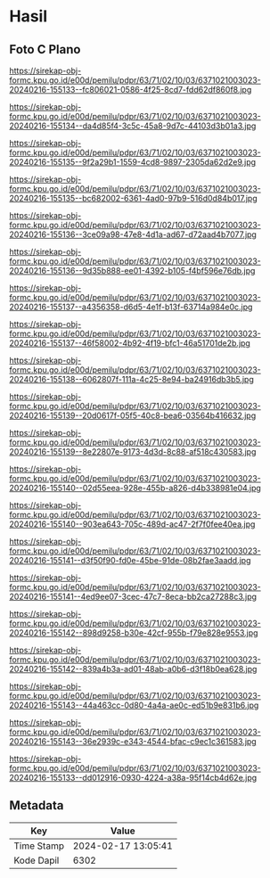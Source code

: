 # Hasil

## Foto C Plano

https://sirekap-obj-formc.kpu.go.id/e00d/pemilu/pdpr/63/71/02/10/03/6371021003023-20240216-155133--fc806021-0586-4f25-8cd7-fdd62df860f8.jpg

https://sirekap-obj-formc.kpu.go.id/e00d/pemilu/pdpr/63/71/02/10/03/6371021003023-20240216-155134--da4d85f4-3c5c-45a8-9d7c-44103d3b01a3.jpg

https://sirekap-obj-formc.kpu.go.id/e00d/pemilu/pdpr/63/71/02/10/03/6371021003023-20240216-155135--9f2a29b1-1559-4cd8-9897-2305da62d2e9.jpg

https://sirekap-obj-formc.kpu.go.id/e00d/pemilu/pdpr/63/71/02/10/03/6371021003023-20240216-155135--bc682002-6361-4ad0-97b9-516d0d84b017.jpg

https://sirekap-obj-formc.kpu.go.id/e00d/pemilu/pdpr/63/71/02/10/03/6371021003023-20240216-155136--3ce09a98-47e8-4d1a-ad67-d72aad4b7077.jpg

https://sirekap-obj-formc.kpu.go.id/e00d/pemilu/pdpr/63/71/02/10/03/6371021003023-20240216-155136--9d35b888-ee01-4392-b105-f4bf596e76db.jpg

https://sirekap-obj-formc.kpu.go.id/e00d/pemilu/pdpr/63/71/02/10/03/6371021003023-20240216-155137--a4356358-d6d5-4e1f-b13f-63714a984e0c.jpg

https://sirekap-obj-formc.kpu.go.id/e00d/pemilu/pdpr/63/71/02/10/03/6371021003023-20240216-155137--46f58002-4b92-4f19-bfc1-46a51701de2b.jpg

https://sirekap-obj-formc.kpu.go.id/e00d/pemilu/pdpr/63/71/02/10/03/6371021003023-20240216-155138--6062807f-111a-4c25-8e94-ba24916db3b5.jpg

https://sirekap-obj-formc.kpu.go.id/e00d/pemilu/pdpr/63/71/02/10/03/6371021003023-20240216-155139--20d0617f-05f5-40c8-bea6-03564b416632.jpg

https://sirekap-obj-formc.kpu.go.id/e00d/pemilu/pdpr/63/71/02/10/03/6371021003023-20240216-155139--8e22807e-9173-4d3d-8c88-af518c430583.jpg

https://sirekap-obj-formc.kpu.go.id/e00d/pemilu/pdpr/63/71/02/10/03/6371021003023-20240216-155140--02d55eea-928e-455b-a826-d4b338981e04.jpg

https://sirekap-obj-formc.kpu.go.id/e00d/pemilu/pdpr/63/71/02/10/03/6371021003023-20240216-155140--903ea643-705c-489d-ac47-2f7f0fee40ea.jpg

https://sirekap-obj-formc.kpu.go.id/e00d/pemilu/pdpr/63/71/02/10/03/6371021003023-20240216-155141--d3f50f90-fd0e-45be-91de-08b2fae3aadd.jpg

https://sirekap-obj-formc.kpu.go.id/e00d/pemilu/pdpr/63/71/02/10/03/6371021003023-20240216-155141--4ed9ee07-3cec-47c7-8eca-bb2ca27288c3.jpg

https://sirekap-obj-formc.kpu.go.id/e00d/pemilu/pdpr/63/71/02/10/03/6371021003023-20240216-155142--898d9258-b30e-42cf-955b-f79e828e9553.jpg

https://sirekap-obj-formc.kpu.go.id/e00d/pemilu/pdpr/63/71/02/10/03/6371021003023-20240216-155142--839a4b3a-ad01-48ab-a0b6-d3f18b0ea628.jpg

https://sirekap-obj-formc.kpu.go.id/e00d/pemilu/pdpr/63/71/02/10/03/6371021003023-20240216-155143--44a463cc-0d80-4a4a-ae0c-ed51b9e831b6.jpg

https://sirekap-obj-formc.kpu.go.id/e00d/pemilu/pdpr/63/71/02/10/03/6371021003023-20240216-155143--36e2939c-e343-4544-bfac-c9ec1c361583.jpg

https://sirekap-obj-formc.kpu.go.id/e00d/pemilu/pdpr/63/71/02/10/03/6371021003023-20240216-155133--dd012916-0930-4224-a38a-95f14cb4d62e.jpg


## Metadata

| Key        | Value               |
| ---------- | ------------------- |
| Time Stamp | 2024-02-17 13:05:41 |
| Kode Dapil | 6302                |



